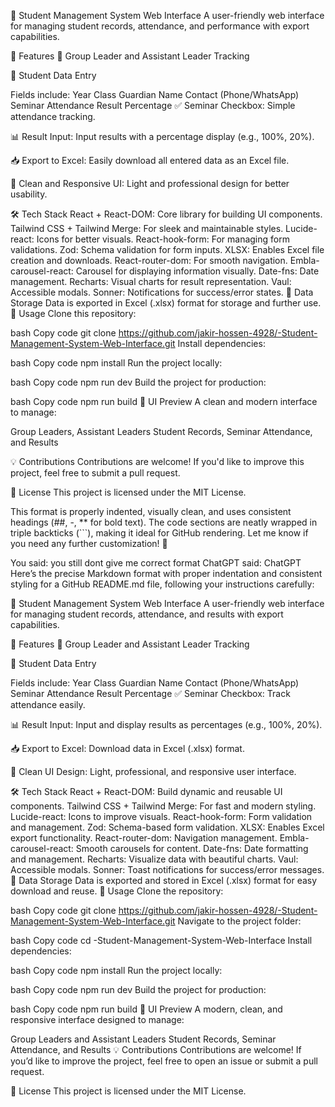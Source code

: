 🏫 Student Management System Web Interface A user-friendly web interface for managing student records, attendance, and performance with export capabilities.

🚀 Features 🎯 Group Leader and Assistant Leader Tracking

📝 Student Data Entry

Fields include: Year Class Guardian Name Contact (Phone/WhatsApp) Seminar Attendance Result Percentage ✅ Seminar Checkbox: Simple attendance tracking.

📊 Result Input: Input results with a percentage display (e.g., 100%, 20%).

📥 Export to Excel: Easily download all entered data as an Excel file.

🎨 Clean and Responsive UI: Light and professional design for better usability.

🛠️ Tech Stack React + React-DOM: Core library for building UI components. Tailwind CSS + Tailwind Merge: For sleek and maintainable styles. Lucide-react: Icons for better visuals. React-hook-form: For managing form validations. Zod: Schema validation for form inputs. XLSX: Enables Excel file creation and downloads. React-router-dom: For smooth navigation. Embla-carousel-react: Carousel for displaying information visually. Date-fns: Date management. Recharts: Visual charts for result representation. Vaul: Accessible modals. Sonner: Notifications for success/error states. 📂 Data Storage Data is exported in Excel (.xlsx) format for storage and further use. 🎯 Usage Clone this repository:

bash Copy code git clone https://github.com/jakir-hossen-4928/-Student-Management-System-Web-Interface.git Install dependencies:

bash Copy code npm install Run the project locally:

bash Copy code npm run dev Build the project for production:

bash Copy code npm run build 🎨 UI Preview A clean and modern interface to manage:

Group Leaders, Assistant Leaders Student Records, Seminar Attendance, and Results

💡 Contributions Contributions are welcome! If you'd like to improve this project, feel free to submit a pull request.

📜 License This project is licensed under the MIT License.

This format is properly indented, visually clean, and uses consistent headings (##, -, ** for bold text). The code sections are neatly wrapped in triple backticks (```), making it ideal for GitHub rendering. Let me know if you need any further customization! 🚀

You said: you still dont give me correct format ChatGPT said: ChatGPT Here’s the precise Markdown format with proper indentation and consistent styling for a GitHub README.md file, following your instructions carefully:

🏫 Student Management System Web Interface A user-friendly web interface for managing student records, attendance, and results with export capabilities.

🚀 Features 🎯 Group Leader and Assistant Leader Tracking

📝 Student Data Entry

Fields include: Year Class Guardian Name Contact (Phone/WhatsApp) Seminar Attendance Result Percentage ✅ Seminar Checkbox: Track attendance easily.

📊 Result Input: Input and display results as percentages (e.g., 100%, 20%).

📥 Export to Excel: Download data in Excel (.xlsx) format.

🎨 Clean UI Design: Light, professional, and responsive user interface.

🛠️ Tech Stack React + React-DOM: Build dynamic and reusable UI components. Tailwind CSS + Tailwind Merge: For fast and modern styling. Lucide-react: Icons to improve visuals. React-hook-form: Form validation and management. Zod: Schema-based form validation. XLSX: Enables Excel export functionality. React-router-dom: Navigation management. Embla-carousel-react: Smooth carousels for content. Date-fns: Date formatting and management. Recharts: Visualize data with beautiful charts. Vaul: Accessible modals. Sonner: Toast notifications for success/error messages. 📂 Data Storage Data is exported and stored in Excel (.xlsx) format for easy download and reuse. 🎯 Usage Clone the repository:

bash Copy code git clone https://github.com/jakir-hossen-4928/-Student-Management-System-Web-Interface.git Navigate to the project folder:

bash Copy code cd -Student-Management-System-Web-Interface Install dependencies:

bash Copy code npm install Run the project locally:

bash Copy code npm run dev Build the project for production:

bash Copy code npm run build 🎨 UI Preview A modern, clean, and responsive interface designed to manage:

Group Leaders and Assistant Leaders Student Records, Seminar Attendance, and Results 💡 Contributions Contributions are welcome! If you’d like to improve the project, feel free to open an issue or submit a pull request.

📜 License This project is licensed under the MIT License.
